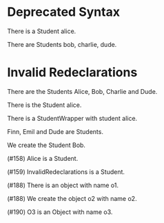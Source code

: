 # Deprecated Syntax

There is a Student alice.
<!--     ^
warning: the 'a <type> <name>' syntax is deprecated [descriptor.indefinite.deprecated]
         ^
note: write 'the Student alice' instead [descriptor.indefinite.deprecated.hint]
-->

There are Students bob, charlie, dude.
<!--      ^
warning: the '<type>s <names>' syntax is deprecated [descriptor.multi.indefinite.deprecated]
          ^
note: write 'the Students bob charlie dude' instead [descriptor.indefinite.deprecated.hint]
-->

   # Invalid Redeclarations
<!--^
note: 'invalidRedeclarations' was first declared here [variable.declaration.first]
-->

There are the Students Alice, Bob, Charlie and Dude.
<!--                   ^
note: 'alice' was first declared here [variable.declaration.first]
                              ^
note: 'bob' was first declared here [variable.declaration.first]
                                               ^
note: 'dude' was first declared here [variable.declaration.first]
-->

There is the Student alice.
<!--                 ^
error: invalid redeclaration of 'alice' [variable.redeclaration]
                     ^
note: perhaps this name was inferred from the first attribute and you need to give this object an explicit name? [variable.redeclaration.hint]
-->

There is a StudentWrapper with student alice.
<!--                                   ^
error: invalid redeclaration of 'alice' [variable.redeclaration]
                                       ^
note: perhaps this name was inferred from the first attribute and you need to give this object an explicit name? [variable.redeclaration.hint]
-->

Finn, Emil and Dude are Students.
<!--           ^
error: invalid redeclaration of 'dude' [variable.redeclaration]
               ^
note: perhaps this name was inferred from the first attribute and you need to give this object an explicit name? [variable.redeclaration.hint]
-->

We create the Student Bob.
<!--                  ^
error: invalid redeclaration of 'bob' [variable.redeclaration]
                      ^
note: perhaps this name was inferred from the first attribute and you need to give this object an explicit name? [variable.redeclaration.hint]
-->

(#158) Alice is a Student.
<!--   ^
error: invalid redeclaration of 'alice' [variable.redeclaration]
       ^
note: perhaps this name was inferred from the first attribute and you need to give this object an explicit name? [variable.redeclaration.hint]
-->

(#159) InvalidRedeclarations is a Student.
<!--   ^
error: invalid redeclaration of 'invalidRedeclarations' [variable.redeclaration]
       ^
note: perhaps this name was inferred from the first attribute and you need to give this object an explicit name? [variable.redeclaration.hint]
-->

(#188) There is an object with name o1.
<!--                                ^
error: invalid has sentence - subject has primitive type 'Object' [has.subject.primitive]
-->

(#188) We create the object o2 with name o2.
<!--                        ^
error: invalid has sentence - subject has primitive type 'Object' [has.subject.primitive]
-->

(#190) O3 is an Object with name o3.
<!--            ^
error: primitive type 'Object' cannot be instantiated with attributes [create.subject.primitive.attributes]
-->
